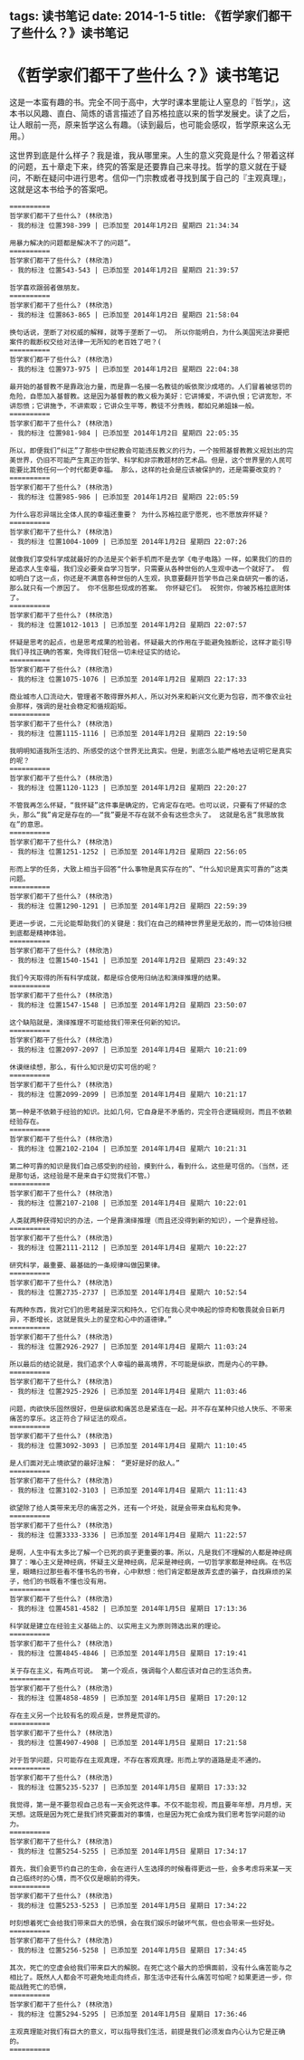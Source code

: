 tags: 读书笔记
date: 2014-1-5
title: 《哲学家们都干了些什么？》读书笔记
---

# 《哲学家们都干了些什么？》读书笔记

这是一本蛮有趣的书。完全不同于高中，大学时课本里能让人窒息的『哲学』，这本书以风趣、直白、简炼的语言描述了自苏格拉底以来的哲学发展史。读了之后，让人眼前一亮，原来哲学这么有趣。（读到最后，也可能会感叹，哲学原来这么无用。）

这世界到底是什么样子？我是谁，我从哪里来。人生的意义究竟是什么？带着这样的问题，五十章走下来，终究的答案是还要靠自己来寻找。哲学的意义就在于疑问，不断在疑问中进行思考。信仰一门宗教或者寻找到属于自己的『主观真理』，这就是这本书给予的答案吧。
>
	==========
	哲学家们都干了些什么? (林欣浩)
	- 我的标注 位置398-399 | 已添加至 2014年1月2日 星期四 21:34:34

	用暴力解决的问题都是解决不了的问题”。
	==========
	哲学家们都干了些什么? (林欣浩)
	- 我的标注 位置543-543 | 已添加至 2014年1月2日 星期四 21:39:57

	哲学喜欢跟弱者做朋友。
	==========
	哲学家们都干了些什么? (林欣浩)
	- 我的标注 位置863-865 | 已添加至 2014年1月2日 星期四 21:58:04

	换句话说，垄断了对权威的解释，就等于垄断了一切。 所以你能明白，为什么美国宪法非要把案件的裁断权交给对法律一无所知的老百姓了吧？(
	==========
	哲学家们都干了些什么? (林欣浩)
	- 我的标注 位置973-975 | 已添加至 2014年1月2日 星期四 22:04:38

	最开始的基督教不是靠政治力量，而是靠一名接一名教徒的皈依聚沙成塔的。人们冒着被惩罚的危险，自愿加入基督教。这是因为基督教的教义极为美好：它讲博爱，不讲仇恨；它讲宽恕，不讲怨愤；它讲施予，不讲索取；它讲众生平等，教徒不分贵贱，都如兄弟姐妹一般。
	==========
	哲学家们都干了些什么? (林欣浩)
	- 我的标注 位置981-984 | 已添加至 2014年1月2日 星期四 22:05:35

	所以，即便我们“纠正”了那些中世纪教会可能违反教义的行为，一个按照基督教教义规划出的完美世界，仍旧不可能产生真正的哲学、科学和非宗教题材的艺术品。但是，这个世界里的人民可能要比其他任何一个时代都更幸福。 那么，这样的社会是应该被保护的，还是需要改变的？
	==========
	哲学家们都干了些什么? (林欣浩)
	- 我的标注 位置985-986 | 已添加至 2014年1月2日 星期四 22:05:59

	为什么容忍异端比全体人民的幸福还重要？ 为什么苏格拉底宁愿死，也不愿放弃怀疑？
	==========
	哲学家们都干了些什么? (林欣浩)
	- 我的标注 位置1004-1009 | 已添加至 2014年1月2日 星期四 22:07:26

	就像我们享受科学成就最好的办法是买个新手机而不是去学《电子电路》一样，如果我们的目的是追求人生幸福，我们没必要亲自学习哲学，只需要从各种世俗的人生观中选一个就好了。 假如明白了这一点，你还是不满意各种世俗的人生观，执意要翻开哲学书自己亲自研究一番的话，那么就只有一个原因了。 你不信那些现成的答案。 你怀疑它们。 祝贺你，你被苏格拉底附体了。
	==========
	哲学家们都干了些什么? (林欣浩)
	- 我的标注 位置1012-1013 | 已添加至 2014年1月2日 星期四 22:07:57

	怀疑是思考的起点，也是思考成果的检验者。怀疑最大的作用在于能避免独断论，这样才能引导我们寻找正确的答案，免得我们轻信一切未经证实的结论。
	==========
	哲学家们都干了些什么? (林欣浩)
	- 我的标注 位置1075-1076 | 已添加至 2014年1月2日 星期四 22:17:33

	商业城市人口流动大，管理者不敢得罪外邦人，所以对外来和新兴文化更为包容，而不像农业社会那样，强调的是社会稳定和循规蹈矩。
	==========
	哲学家们都干了些什么? (林欣浩)
	- 我的标注 位置1115-1116 | 已添加至 2014年1月2日 星期四 22:19:50

	我明明知道我所生活的、所感受的这个世界无比真实。但是，到底怎么能严格地去证明它是真实的呢？
	==========
	哲学家们都干了些什么? (林欣浩)
	- 我的标注 位置1120-1123 | 已添加至 2014年1月2日 星期四 22:20:27

	不管我再怎么怀疑，“我怀疑”这件事是确定的，它肯定存在吧。也可以说，只要有了怀疑的念头，那么“我”肯定是存在的——“我”要是不存在就不会有这些念头了。 这就是名言“我思故我在”的意思。
	==========
	哲学家们都干了些什么? (林欣浩)
	- 我的标注 位置1251-1252 | 已添加至 2014年1月2日 星期四 22:56:05

	形而上学的任务，大致上相当于回答“什么事物是真实存在的”、“什么知识是真实可靠的”这类问题。
	==========
	哲学家们都干了些什么? (林欣浩)
	- 我的标注 位置1290-1291 | 已添加至 2014年1月2日 星期四 22:59:39

	更进一步说，二元论能帮助我们的关键是：我们在自己的精神世界里是无敌的，而一切体验归根到底都是精神体验。
	==========
	哲学家们都干了些什么? (林欣浩)
	- 我的标注 位置1540-1541 | 已添加至 2014年1月2日 星期四 23:49:32

	我们今天取得的所有科学成就，都是综合使用归纳法和演绎推理的结果。
	==========
	哲学家们都干了些什么? (林欣浩)
	- 我的标注 位置1547-1548 | 已添加至 2014年1月2日 星期四 23:50:07

	这个缺陷就是，演绎推理不可能给我们带来任何新的知识。
	==========
	哲学家们都干了些什么? (林欣浩)
	- 我的标注 位置2097-2097 | 已添加至 2014年1月4日 星期六 10:21:09

	休谟继续想，那么，有什么知识是切实可信的呢？
	==========
	哲学家们都干了些什么? (林欣浩)
	- 我的标注 位置2099-2099 | 已添加至 2014年1月4日 星期六 10:21:17

	第一种是不依赖于经验的知识。比如几何，它自身是不矛盾的，完全符合逻辑规则，而且不依赖经验存在。
	==========
	哲学家们都干了些什么? (林欣浩)
	- 我的标注 位置2102-2104 | 已添加至 2014年1月4日 星期六 10:21:31

	第二种可靠的知识是我们自己感受到的经验，摸到什么，看到什么，这些是可信的。（当然，还是那句话，这经验是不是来自于幻觉我们不管。）
	==========
	哲学家们都干了些什么? (林欣浩)
	- 我的标注 位置2107-2108 | 已添加至 2014年1月4日 星期六 10:22:01

	人类就两种获得知识的办法，一个是靠演绎推理（而且还没得到新的知识），一个是靠经验。
	==========
	哲学家们都干了些什么? (林欣浩)
	- 我的标注 位置2111-2112 | 已添加至 2014年1月4日 星期六 10:22:27

	研究科学，最重要、最基础的一条规律叫做因果律。
	==========
	哲学家们都干了些什么? (林欣浩)
	- 我的标注 位置2735-2737 | 已添加至 2014年1月4日 星期六 10:52:54

	有两种东西，我对它们的思考越是深沉和持久，它们在我心灵中唤起的惊奇和敬畏就会日新月异，不断增长，这就是我头上的星空和心中的道德律。”
	==========
	哲学家们都干了些什么? (林欣浩)
	- 我的标注 位置2926-2927 | 已添加至 2014年1月4日 星期六 11:03:24

	所以最后的结论就是，我们追求个人幸福的最高境界，不可能是纵欲，而是内心的平静。
	==========
	哲学家们都干了些什么? (林欣浩)
	- 我的标注 位置2925-2926 | 已添加至 2014年1月4日 星期六 11:03:46

	问题，肉欲快乐固然很好，但是纵欲和痛苦总是紧连在一起。并不存在某种只给人快乐、不带来痛苦的享乐。这正符合了辩证法的观点。
	==========
	哲学家们都干了些什么? (林欣浩)
	- 我的标注 位置3092-3093 | 已添加至 2014年1月4日 星期六 11:10:45

	是人们面对无止境欲望的最好注解： “更好是好的敌人。”
	==========
	哲学家们都干了些什么? (林欣浩)
	- 我的标注 位置3102-3103 | 已添加至 2014年1月4日 星期六 11:11:43

	欲望除了给人类带来无尽的痛苦之外，还有一个坏处，就是会带来自私和竞争。
	==========
	哲学家们都干了些什么? (林欣浩)
	- 我的标注 位置3333-3336 | 已添加至 2014年1月4日 星期六 11:22:57

	是啊，人生中有太多比了解一个已死的疯子更重要的事。所以，凡是我们不理解的人都是神经病算了：唯心主义是神经病，怀疑主义是神经病，尼采是神经病，一切哲学家都是神经病。在书店里，眼睛扫过那些看不懂书名的书脊，心中默想：他们肯定都是故弄玄虚的骗子，自找麻烦的呆子，他们的书既看不懂也没有用。
	==========
	哲学家们都干了些什么? (林欣浩)
	- 我的标注 位置4581-4582 | 已添加至 2014年1月5日 星期日 17:13:36

	科学就是建立在经验主义基础上的、以实用主义为原则筛选出来的理论。
	==========
	哲学家们都干了些什么? (林欣浩)
	- 我的标注 位置4845-4846 | 已添加至 2014年1月5日 星期日 17:19:41

	关于存在主义，有两点可说。 第一个观点，强调每个人都应该对自己的生活负责。
	==========
	哲学家们都干了些什么? (林欣浩)
	- 我的标注 位置4858-4859 | 已添加至 2014年1月5日 星期日 17:20:12

	存在主义另一个比较有名的观点是，世界是荒谬的。
	==========
	哲学家们都干了些什么? (林欣浩)
	- 我的标注 位置4907-4908 | 已添加至 2014年1月5日 星期日 17:21:58

	对于哲学问题，只可能存在主观真理，不存在客观真理。形而上学的道路是走不通的。
	==========
	哲学家们都干了些什么? (林欣浩)
	- 我的标注 位置5235-5237 | 已添加至 2014年1月5日 星期日 17:33:32

	我觉得，第一是不要忽视自己总有一天会死这件事。不仅不能忽视，而且要年年想，月月想，天天想。这既是因为死亡是我们终究要面对的事情，也是因为死亡会成为我们思考哲学问题的动力。
	==========
	哲学家们都干了些什么? (林欣浩)
	- 我的标注 位置5254-5255 | 已添加至 2014年1月5日 星期日 17:34:17

	首先，我们会更节约自己的生命，会在进行人生选择的时候看得更远一些，会多考虑将来某一天自己临终时的心情，而不仅仅是眼前的得失。
	==========
	哲学家们都干了些什么? (林欣浩)
	- 我的标注 位置5253-5253 | 已添加至 2014年1月5日 星期日 17:34:22

	时刻想着死亡会给我们带来巨大的恐惧，会在我们娱乐时破坏气氛，但也会带来一些好处。
	==========
	哲学家们都干了些什么? (林欣浩)
	- 我的标注 位置5256-5258 | 已添加至 2014年1月5日 星期日 17:34:45

	其次，死亡的空虚会给我们带来巨大的解脱。在死亡这个最大的恐惧面前，没有什么痛苦能与之相比了。既然人人都会不可避免地走向终点，那生活中还有什么痛苦可怕呢？如果更进一步，你能战胜死亡的恐惧，
	==========
	哲学家们都干了些什么? (林欣浩)
	- 我的标注 位置5294-5295 | 已添加至 2014年1月5日 星期日 17:36:46

	主观真理能对我们有巨大的意义，可以指导我们生活，前提是我们必须发自内心认为它是正确的。
	==========